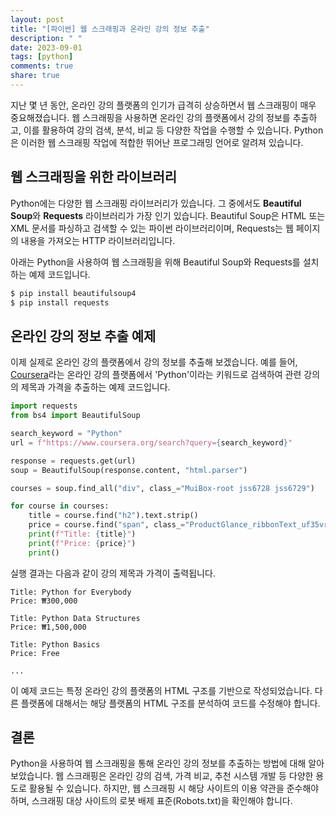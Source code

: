 ```yaml
---
layout: post
title: "[파이썬] 웹 스크래핑과 온라인 강의 정보 추출"
description: " "
date: 2023-09-01
tags: [python]
comments: true
share: true
---
```


지난 몇 년 동안, 온라인 강의 플랫폼의 인기가 급격히 상승하면서 웹 스크래핑이 매우 중요해졌습니다. 웹 스크래핑을 사용하면 온라인 강의 플랫폼에서 강의 정보를 추출하고, 이를 활용하여 강의 검색, 분석, 비교 등 다양한 작업을 수행할 수 있습니다. Python은 이러한 웹 스크래핑 작업에 적합한 뛰어난 프로그래밍 언어로 알려져 있습니다.

## 웹 스크래핑을 위한 라이브러리

Python에는 다양한 웹 스크래핑 라이브러리가 있습니다. 그 중에서도 **Beautiful Soup**와 **Requests** 라이브러리가 가장 인기 있습니다. Beautiful Soup은 HTML 또는 XML 문서를 파싱하고 검색할 수 있는 파이썬 라이브러리이며, Requests는 웹 페이지의 내용을 가져오는 HTTP 라이브러리입니다.

아래는 Python을 사용하여 웹 스크래핑을 위해 Beautiful Soup와 Requests를 설치하는 예제 코드입니다.

```python
$ pip install beautifulsoup4
$ pip install requests
```

## 온라인 강의 정보 추출 예제

이제 실제로 온라인 강의 플랫폼에서 강의 정보를 추출해 보겠습니다. 예를 들어, [Coursera](https://www.coursera.org/)라는 온라인 강의 플랫폼에서 'Python'이라는 키워드로 검색하여 관련 강의의 제목과 가격을 추출하는 예제 코드입니다.

```python
import requests
from bs4 import BeautifulSoup

search_keyword = "Python"
url = f"https://www.coursera.org/search?query={search_keyword}"

response = requests.get(url)
soup = BeautifulSoup(response.content, "html.parser")

courses = soup.find_all("div", class_="MuiBox-root jss6728 jss6729")

for course in courses:
    title = course.find("h2").text.strip()
    price = course.find("span", class_="ProductGlance_ribbonText_uf35vr").text.strip()
    print(f"Title: {title}")
    print(f"Price: {price}")
    print()
```

실행 결과는 다음과 같이 강의 제목과 가격이 출력됩니다.

```
Title: Python for Everybody
Price: ₩300,000

Title: Python Data Structures
Price: ₩1,500,000

Title: Python Basics
Price: Free

...
```

이 예제 코드는 특정 온라인 강의 플랫폼의 HTML 구조를 기반으로 작성되었습니다. 다른 플랫폼에 대해서는 해당 플랫폼의 HTML 구조를 분석하여 코드를 수정해야 합니다.

## 결론

Python을 사용하여 웹 스크래핑을 통해 온라인 강의 정보를 추출하는 방법에 대해 알아보았습니다. 웹 스크래핑은 온라인 강의 검색, 가격 비교, 추천 시스템 개발 등 다양한 용도로 활용될 수 있습니다. 하지만, 웹 스크래핑 시 해당 사이트의 이용 약관을 준수해야 하며, 스크래핑 대상 사이트의 로봇 배제 표준(Robots.txt)을 확인해야 합니다.